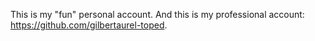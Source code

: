 This is my "fun" personal account.
And this is my professional account: https://github.com/gilbertaurel-toped.

